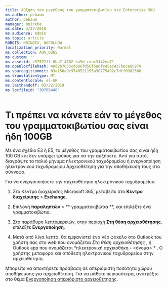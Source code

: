 ```yaml
---
title: Αύξηση του μεγέθους του γραμματοκιβωτίου για Enterprise SKU
ms.author: pebaum
author: pebaum
manager: mnirkhe
ms.date: 3/27/2018
ms.audience: Admin
ms.topic: article
ROBOTS: NOINDEX, NOFOLLOW
localization_priority: Normal
ms.collection: Adm_O365
ms.custom: ''
ms.assetid: e57572ff-0ba7-4782-ba5d-cdac3142ea71
ms.openlocfilehash: 49d2b7655cd086fd56f5a6fc45ac437b6ca95970
ms.sourcegitcommit: 03a156a9c9740521155a30775492c7dff0982588
ms.translationtype: MT
ms.contentlocale: el-GR
ms.lasthandoff: 03/22/2019
ms.locfileid: "30765448"
---
```

# <a name="what-to-do-if-your-mailbox-size-is-already-100gb"></a>Τι πρέπει να κάνετε εάν το μέγεθος του γραμματοκιβωτίου σας είναι ήδη 100GB

Με ένα σχέδιο E3 ή E5, το μέγεθος του γραμματοκιβωτίου σας είναι ήδη 100 GB και δεν υπάρχει τρόπος για να την αυξήσετε. Αντί για αυτό, διαγράψτε το παλιό μήνυμα ηλεκτρονικού ταχυδρομείου ή ενεργοποίηση ηλεκτρονικού ταχυδρομείου Αρχειοθέτηση για την αποθήκευσή τους στο σύννεφο. 
  
Για να ενεργοποιήσετε την αρχειοθέτηση ηλεκτρονικού ταχυδρομείου:
  
1. Στο Κέντρο διαχείρισης Microsoft 365, μεταβείτε στο **Κέντρο διαχείρισης** \> **Exchange**. 
    
2. Επιλογή **παραληπτών** \> ** γραμματοκιβώτια **, και επιλέξτε ένα γραμματοκιβώτιο. 
    
3. Στο παράθυρο λεπτομερειών, στην περιοχή **Στη θέση αρχειοθέτησης**, επιλέξτε **Ενεργοποίηση**. 
    
4. Μετά από λίγα λεπτά, θα εμφανιστεί ένα νέο φάκελο στο Outlook του χρήστη σας στο web που ονομάζεται *Στη θέση αρχειοθέτησης* , ή Outlook app που ονομάζεται *ηλεκτρονική αρχειοθήκη - \<όνομα\> * . Ο χρήστης μεταφορά και απόθεση ηλεκτρονικού ταχυδρομείου στην αρχειοθέτηση. 
    
Μπορείτε να αποκτήσετε πρόσβαση σε απεριόριστη ποσότητα χώρου αποθήκευσης για αρχειοθέτηση. Για να μάθετε περισσότερα, ανατρέξτε στο θέμα [Ενεργοποίηση απεριόριστο αρχειοθέτησης](https://support.office.com/article/enable-unlimited-archiving-in-office-365-admin-help-e2a789f2-9962-4960-9fd4-a00aa063559e).
  

